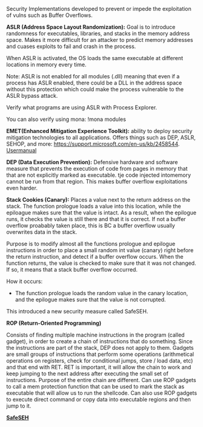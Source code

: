 Security Implementations developed to prevent or impede the exploitation of vulns such as Buffer Overflows. 

**ASLR (Address Space Layout Randomization):** Goal is to introduce randomness for executables, libraries, and stacks in the memory address  space. Makes it more difficult for an attacker to predict memory addresses and cuases exploits to fail and crash in the process. 

When ASLR is activated, the OS loads the same executable at different locations in memory every time. 

Note: ASLR is not enabled for all modules (.dll) meaning that even if a process has ASLR enabled, there could be a DLL in the address space without this protection which could make the process vulnerable to the ASLR bypass attack. 

Verify what programs are using ASLR with Process Explorer. 

You can also verify using mona:  !mona modules

**EMET(Enhanced Mitigation Experience Toolkit):** ability to deploy security mitigation technologies to all applications. 
   Offers things such as DEP, ASLR, SEHOP, and more: https://support.microsoft.com/en-us/kb/2458544. [Usermanual](https://www.microsoft.com/en-us/download/details.aspx?id=50802)

**DEP (Data Execution Prevention):** Defensive hardware and software measure that prevents the execution of code from pages in memory that that are not explicitly marked as executable. tje code injected intomemory cannot be run from that region. This makes buffer overflow exploitations even harder. 

**Stack Cookies (Canary):** Places a value next to the return address on the stack. The function prologue loads a value into this location, while the epiloague makes sure that the value is intact. As a result, when the epilogue runs, it checks the value is still there and that it is correct. If not a buffer overflow proabably taken place, this is BC a buffer overflow usually overwrites data in the stack. 

Purpose is to modify almost all the functions prologue and epilogue instructions in order to place a small random int value (canary) right before the return instruction, and detect if a buffer overflow occurs. When the function returns, the value is checked to make sure that it was not changed. If so, it means that a stack buffer overflow occurred. 

How it occurs:

 - The function prologue loads the random value in the canary location, and the epilogue makes sure that the value is not corrupted.
 
 This introduced a new security measure called SafeSEH.
 

**ROP (Return-Oriented Programming)**

Consists of finding  multiple machine instructions in the program (called gadget), in order to create a chain of instructions that do something. Since the instructions are part of the stack, DEP does not apply to them. Gadgets are small groups of instructions that perform some operations (arithmetical operations on registers, check for conditional jumps, store / load data, etc) and that end with RET. RET is important, it will allow the chain to work and keep jumping to the next address after executing the small set of instructions. Purpose of the entire chain are different. Can use ROP gadgets to call a mem protection function that can be used to mark the stack as executable that will allow us to run the shellcode. Can also use ROP gadgets to execute direct command or copy data into executable regions and then jump to it. 

**[SafeSEH](https://docs.microsoft.com/en-us/cpp/build/reference/safeseh-image-has-safe-exception-handlers?redirectedfrom=MSDN&view=vs-2019)**
